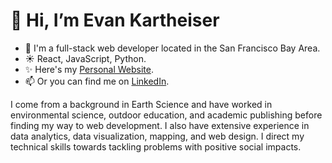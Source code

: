 # 👋 Hi, I’m Evan Kartheiser
- 👀 I'm a full-stack web developer located in the San Francisco Bay Area.
- ☀️ React, JavaScript, Python.
- ✨ Here's my <a href="http://evankartheiser.com">Personal Website</a>.
- 📫 Or you can find me on <a href="https://www.linkedin.com/in/evankart/">LinkedIn</a>.

I come from a background in Earth Science and have worked in environmental science, outdoor education, and academic publishing before finding my way to web development. I also have extensive experience in data analytics, data visualization, mapping, and web design. I direct my technical skills towards tackling problems with positive social impacts.
<!-- evankart/evankart is a ✨ special ✨ repository because its `README.md` (this file) appears on your GitHub profile.
You can click the Preview link to take a look at your changes.
--->
